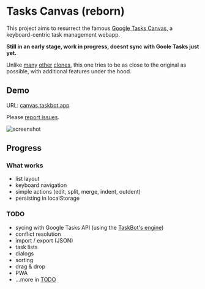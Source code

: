 # Tasks Canvas (reborn)

This project aims to resurrect the famous
[Google Tasks Canvas](https://www.reddit.com/r/productivity/comments/arihi9/google_tasks_canvas_shutting_down/),
a keyboard-centric task management webapp.

**Still in an early stage, work in progress, doesnt sync with Goole Tasks just yet.**

Unlike [many](https://www.gtaskd.com/)
[other](https://chrome.google.com/webstore/detail/full-screen-for-google-ta/ndbaejgcaecffnhlmdghchfehkflgfkj?hl=en)
[clones](https://www.reddit.com/r/productivity/comments/b8zaoc/alternatives_to_google_tasks/),
this one tries to be as close to the original as possible, with additional features under the hood.

## Demo

URL: [canvas.taskbot.app](https://canvas.taskbot.app)

Please [report issues](https://github.com/TaskSync/tasks-canvas-reborn/issues/new).

![screenshot](https://tasksync.github.io/tasks-canvas-reborn/screenshot.png)

## Progress

### What works

- list layout
- keyboard navigation
- simple actions (edit, split, merge, indent, outdent)
- persisting in localStorage

### TODO

- sycing with Google Tasks API (using the [TaskBot's engine](https://github.com/TaskSync/TaskBot.app))
- conflict resolution
- import / export (JSON)
- task lists
- dialogs
- sorting
- drag & drop
- PWA
- ...more in [TODO](https://github.com/TaskSync/tasks-canvas-reborn/blob/master/TODO)
